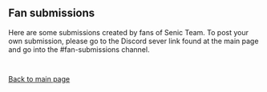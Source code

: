 ## Fan submissions

Here are some submissions created by fans of Senic Team. To post your own submission, please go to the Discord sever link found at the main page and go into the #fan-submissions channel.
```markdown



```
[Back to main page](https://thekingdudidly.github.io/SenicTeam.io/)
